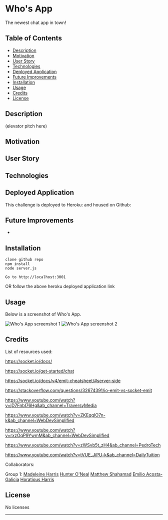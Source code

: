 # Who's App
The newest chat app in town!

## Table of Contents

- [Description](#description)
- [Motivation](#motivation)
- [User Story](#user-story)
- [Technologies](#Technologies)
- [Deployed Application](#deployed-application)
- [Future Improvements](#future-improvements)
- [Installation](#installation)
- [Usage](#usage)
- [Credits](#credits)
- [License](#license)

## Description

(elevator pitch here)

## Motivation



## User Story



## Technologies


## Deployed Application

This challenge is deployed to Heroku: 
and housed on Github: 

## Future Improvements

* 

## Installation

```
clone github repo
npm install
node server.js

Go to http://localhost:3001
```
OR follow the above heroku deployed application link


## Usage

Below is a screenshot of Who's App.

![Who's App screenshot 1]()
![Who's App screenshot 2]()

## Credits

List of resources used:

https://socket.io/docs/

https://socket.io/get-started/chat

https://socket.io/docs/v4/emit-cheatsheet/#server-side

https://stackoverflow.com/questions/32674391/io-emit-vs-socket-emit

https://www.youtube.com/watch?v=jD7FnbI76Hg&ab_channel=TraversyMedia

https://www.youtube.com/watch?v=ZKEqqIO7n-k&ab_channel=WebDevSimplified

https://www.youtube.com/watch?v=rxzOqP9YwmM&ab_channel=WebDevSimplified

https://www.youtube.com/watch?v=zWSvb5t_zH4&ab_channel=PedroTech

https://www.youtube.com/watch?v=tVUE_JiPU-k&ab_channel=DailyTuition

Collaborators:

Group 1:
 [Madeleine Harris](https://github.com/miss-mad)
 [Hunter O'Neal](https://github.com/HellaHunter)
 [Matthew Shahamad](https://github.com/MatthewShahamad)
 [Emilio Acosta-Galicia](https://github.com/EmilioAcostaG)
 [Horatious Harris](https://github.com/geekcoldhand)

## License

No licenses

---
